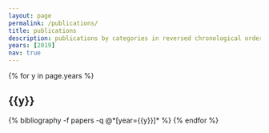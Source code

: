 ```yaml
---
layout: page
permalink: /publications/
title: publications
description: publications by categories in reversed chronological order. generated by jekyll-scholar.
years: [2019]
nav: true
---
```


<div class="publications">

{% for y in page.years %}
  <h2 class="year">{{y}}</h2>
  {% bibliography -f papers -q @*[year={{y}}]* %}
{% endfor %}

</div>
